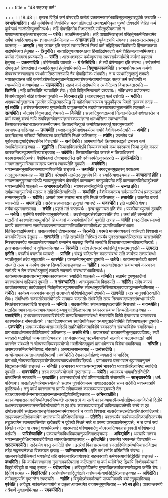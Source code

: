 +++
title = "48 सहजङ् कर्म"

+++
।।18.48।। इतश्च विहितं कर्म दोषवदपि कर्तव्यं
प्रकारान्तरासंभवादित्युक्तानुवादपूर्वकं कथयति -- **स्वभावेत्यादिना।**
नहि कृमिर्विषजो विषनिमित्तं मरणं प्रतिपद्यते तथायऽमधिकृतः पुरुषो दोषवदपि
विहितं कर्म कुर्वन्पापं नाप्नोतीत्युक्तमित्यर्थः। तर्हि दोषरहितमेव
भिक्षाटनादि सर्वैरनुष्ठीयतामतो न पापप्राप्त्याशङ्केत्याशङ्क्याह --
**परेति।** उक्तमित्यनुवर्तते। तर्हि पापप्राप्तिशङ्कां
परिहर्तुमकर्मनिष्ठत्वमेव सर्वेषां स्यादित्याशङ्क्य
ज्ञानाभावान्नैवमित्याह -- **अनात्मज्ञ इति।** पूर्ववदत्रापि संबन्धः।
प्रकारान्तरासंभवकृतं फलमाह -- **अतइति।** सह जायत इति सहजं स्वभावनियतं
नित्यं कर्म तद्विहितत्वान्निर्दोषमपि हिंसात्मकतया सदोषमित्यत्र हेतुमाह
-- **त्रिगुणेति।** सत्त्वादिगुणत्रयारब्धतया हिंसादिदोषवदपि कर्म
विहितमत्याज्यमित्यर्थः। कर्मणां दोषवत्त्वं प्रपञ्चयति -- **सर्वेति।**
आरम्भशब्दस्य कर्मव्युत्पत्त्या स्वपरसर्वकर्मार्थत्वे कर्मणां प्रकृतत्वं
हेतुमाह -- **प्रकरणादिति।** दोषेणेत्यादि व्याचष्टे -- **ये केचिदिति।**
ते सर्वे दोषेणावृता इति संबन्धः। सर्वकर्मणां दोषावृतत्वे हिशब्दोपात्तं
यस्मादित्युक्तं हेतुमेवाभिनयति -- **त्रिगुणात्मकत्वमिति।** स्वभावनियतस्य
कर्मणो दोषवत्त्वात्तत्त्यागद्वारा परधर्ममातिष्ठमानस्यापि नैव
दोषाद्विमोकः संभवति। न च परधर्मोऽनुष्ठातुं शक्यते भयावहत्वान्नच तर्हि
कर्मणोऽशेषतोऽननुष्ठानमेवाज्ञस्याशेषकर्मत्यागायोगादतः सहजं कर्म सदोषमपि न
त्याज्यमिति वाक्यार्थमाह -- **सहजस्येति।** सहजं कर्म सदोषमपि न
त्यजेदित्यत्र विचारमवतारयति -- **किमिति।** नहि कश्चिदिति न्यायादिति
शेषः। दोषो विहितनित्यत्यागे प्रत्यवायः। संदिग्धस्य प्रयोजनस्य
विचार्यत्वादुक्ते संदेहे प्रयोजनं पृच्छति -- **किञ्चात इति।**
तत्राद्यमनूद्य फलं दर्शयति -- **यदीति।** अशक्यार्थानुष्ठानस्य गुणत्वेन
प्रसिद्धत्वात्प्रसिद्धं हि महोदधिमगस्त्यस्य चुलुकीकृत्य पिबतो गुणवत्त्वं
तदाह -- **एवं तर्हीति।** अशेषकर्मत्यागस्य गुणवत्त्वेऽपि प्रागुक्तन्यायेन
तदयोगात्तस्याशक्यानुष्ठानतेति शङ्कते -- **सत्यमिति।** चोद्यमेव
विवृण्वन्नाद्यं,विभजते -- **किमिति।** सत्त्वादिगुणवदात्मनो
नित्यप्रचलितत्वेनाशेषतस्तेन न कर्म त्यक्तुं शक्यं नापि
रूपविज्ञानवेदनासंज्ञासंस्कारसंज्ञानां क्षणध्वंसिनां स्कन्धानामिव
क्रियाकारकभेदाभावात्कारकस्यैवात्मनः क्रियात्वमित्युक्ते
कर्माशेषतस्त्यक्तुं शक्यमुभयत्रापि स्वभावभङ्गादित्याह -- **उभयथेति।**
पक्षद्वयानुरोधेनाशेषकर्मत्यागायोगे वैशेषिकश्चोदयति -- **अथेति।**
कदाचिदात्मा सक्रियो निष्क्रियश्च कदाचिदिति स्थिते फलितमाह --
**तत्रेति।** उक्तमेव पक्षं पूर्वोक्तपक्षद्वयाद्विशेषदर्शनेन विशदयति --
**अयं त्विति।** आगमापायित्वे क्रियायास्तद्वतो द्रव्यस्य कथं
स्थायितेत्याशङ्क्याह -- **शुद्धमिति।** क्रियाशक्तिमत्त्वेऽपि
क्रियावत्त्वाभावे कथं कारकत्वं क्रियां कुर्वत् कारणं
कारकमित्यभ्युपगमादित्याशङ्क्याह -- **तदेवेति।** क्रियाशक्तिमदेव कारकं न
क्रियाधिकरणं परस्पराश्रयादित्यर्थः। वैशेषिकपक्षे दोषाभावादस्ति सर्वैः
स्वीकार्यतेत्युपसंहरति -- **इत्यस्मिन्निति।** भगवन्मतानुसारित्वाभावादस्य
पक्षस्य त्याज्यतेति दूषयति -- **अयमेवेति।**
भगवन्मताननुसारित्वमस्याप्रामाणिकमिति शङ्कते -- **कथमिति।**
भगवद्वचनमुदाहरन् परपक्षस्य तदनुगुणत्वाभावमाह -- **यत इति।** परेषामपि
मतमेतदनुगुणमेव किं न स्यादित्याशङ्क्याह -- **काणादानां हीति।**
भगवन्मतानुगुणत्वाभावेऽपि न्यायानुगुणत्वेन दोषरहितं काणादानां
मतमुपादेयमेव तर्हि काणादमतविरोधादुपेक्ष्यते भगवन्मतमिति शङ्कते --
**अभागवतत्वेऽपीति।** न्यायवत्त्वमसिद्धमिति दूषयति -- **उच्यत इति।**
सर्वप्रमाणानुसारिणो मतस्य न तद्विरोधितेत्याक्षिपति -- **कथमिति।**
वैशेषिकमतस्य सर्वप्रमाणविरोधं प्रकटयन्नादौ तन्मतमनुवदति -- **यदीति।**
असतो जन्म सतश्च नाश इति स्थिते फलितमाह -- **तथाचेति।** उक्तमेव वाक्यं
व्याकरोति -- **अभाव इति।** सदेवासत्त्वमापद्यत इत्युक्तं व्याचष्टे --
**भावश्चेति।** इति मतमिति शेषः। तत्रैवाभ्युपगमान्तरमाह -- **तत्रेति।**
प्रकृतं मतं सप्तम्यर्थः। इत्यभ्युपगम्यत इति शेषः। परकीयमभ्युपगमं दूषयति
-- **नचेति।** एवमिति परपरिभाषानुसारेणेत्यर्थः।
अदर्शनादुत्पत्तेरपेक्षायाश्चेति शेषः। कथं तर्हि त्वन्मतेऽपि घटादीनां
कारणापेक्षाणामुत्पत्तिर्न हि भावानां कारणापेक्षोत्पत्तिर्वा युक्तेति
तत्राह -- **भावेति।** घटादीनामस्मत्पक्षे प्रागपि कारणात्मना
सतामेवाव्यक्तनामरूपाणामभिव्यक्तिसामग्रीमपेक्ष्य पृथगभिव्यक्तिसंभवान्न
किंचिदनवद्यमित्यर्थः। असत्कार्यवादे दोषान्तरमाह -- **किञ्चेति।** परमते
मानमेयव्यवहारे क्वचिदपि विश्वासो न कस्यचिदित्यत्र हेतुमाह --
**सत्सदेवेति।** नहि सत्तथैवेति निश्चितं तस्यैव
पुनरसत्त्वप्राप्तेरिष्टत्वान्न चासत्तथैवेति निश्चयस्तस्यैव
सत्त्वप्राप्तेरुपगमादतो यन्मानेन सदसद्वा निर्णीतं तत्तथेति
विश्वासाभावान्मानवैफल्यमित्यर्थः। इतश्चासत्कार्यवादो न युक्तिमानित्याह
-- **किञ्चेति।** तदेव हेत्वन्तरं स्फोरयितुं परमतमनुवदति -- **उत्पद्यत**
**इतीति।** परकीयं वचनमेव व्याचष्टे -- **प्रागिति।** संबद्धं सदित्यनेन
कारणसंबन्धे सति कार्यस्य सत्तासंबन्धो भवतीत्युक्तं तदेव स्फुटयति --
**कारणेति।** परमतमेवमनुभाष्य दूषयति -- **तत्रेति।** कार्यस्यासतोऽपि
कारणं संभवति तस्य च कार्येण संबन्धः सिध्यतीत्याशङ्क्याह -- **नहीति।**
असत्त्वादेवासतः संबन्धाभावे कारणस्य सतोऽपि न तेन संबन्धोऽनुमातुं शक्यते
सदसतोः संबन्धासंभवादित्यर्थः।
कार्यस्यात्यन्तासत्त्वानभ्युपगमात्कारणसंबन्धः स्यादिति शङ्कते --
**नन्विति।** सतामेव द्व्यणुकादीनां कारणसंबन्धं शङ्कितं दूषयति -- **न
संबन्धादिति।** अनभ्युपगममेव विशदयति -- **नहीति।** सदेव कारणं
कार्याकारमापद्य कार्यव्यवहारं निर्वहतीत्यभ्युपगमान्नास्ति
संबन्धानुपपत्तिरित्याशङ्क्यापराद्धान्तान्मैवमित्याह -- **नचेति।**
कार्यस्य कारणसंबन्धात्पूर्वं सत्त्वाभावे परिशेषसिद्धमर्थं दर्शयति --
**ततश्चेति।** तत्र चानुपपत्तिरुक्तेति शेषः। संबन्धिनोः
सदसतोरेवासंयोगेऽपि समवायः सदसतोः संभवेदिति तस्य
नित्यत्वादन्यतरसंबन्धाभावेऽपि स्थितेरावश्यकत्वादिति शङ्कते --
**नन्विति।** सदसतोर्मिथः संबन्धस्यादृष्टत्वान्नेति निराचष्टे -- **न
वन्ध्येति।**
घटादिप्रागभावस्यात्यन्ताभावत्वाभावाद्वन्ध्यापुत्रादिविलक्षणतया
स्वकारणसंबन्धः सिध्यतीत्याशङ्क्याह -- **घटादेरिति।**
उभयत्राभावस्वभावाविशेषेऽपि कस्यचित्कारणसंबन्धो नेतरस्येति विशेषे
हेत्वभावान्न प्रागभावस्य कारणसंबन्धः संभवतीत्यर्थः। घटादिप्रागभावस्य
सप्रतियोगिकत्वं वन्ध्यापुत्रादेर्नैवमिति विशेषमाशङ्क्य दूषयति --
**एकस्येति।** प्रागभावस्यैवप्रध्वंसाभावादेरपि सप्रतियोगिकत्वाविशेषे
स्वकारणेन संबन्धाविशेषः स्यादित्यर्थः।
प्रागभावप्रध्वंसाभावयोर्विशेषाभावे फलितमाह -- **असति चेति।** कपालशब्दो
घटकारणीभूतमृदवयवविषयः; सर्वो व्यवहारो घटाश्रितो जन्मनाशादिव्यवहारः।
प्रध्वंसाभावस्तु घटस्यैवाभावत्वे सत्यपि न घटत्वमापद्यते नापि कारणेन
संबध्यते न चोत्पत्त्यादिव्यवहारयोग्यो भवतीत्येतदयुक्तं प्रागभावेनास्य
विशेषाभावादित्याह -- **नत्विति।** असमञ्जसमित्यनेनेतिशब्दः संबध्यते।
असमञ्जसान्तरमाह -- **प्रध्वंसादीति।**
अन्योन्याभावात्यन्ताभावावादिपदार्थौ। क्वचिदिति देशकालयोर्ग्रहणं;
व्यवहारो जन्मादिरेव;
प्रागभावो,नोत्पत्त्यादिव्यवहारयोग्योऽभावत्वात्प्रध्वंसादिवदित्यर्थः।
प्रागभावस्य घटाभावानभ्युपगमादनुमानं सिद्धसाधनमिति शङ्कते -- **नन्विति।**
अभावस्य भावापत्त्यनभ्युपगमे भावस्यैव भावापत्तिरित्यनिष्टं स्यादिति
दूषयति -- **भावस्यैवेति।** तस्य तदापत्तेरयोग्यत्वे दृष्टान्तमाह --
**यथेति।** अभावस्य भावापत्तिरनिष्टेति दार्ष्टान्तिकं स्पष्टयति --
**एतदपीति।** आरम्भवादोक्तं दोषं परिणामवादेऽपि संचारयति --
**साङ्ख्यस्येति।** धर्मः परिणामः। असतोऽपूर्वपरिणामस्योत्पत्तेः सतश्च
पूर्वपरिणामस्य नाशादसदसदेव सच्च सदेवेति व्यवस्थात्रापि दुर्घटेत्यर्थः।
ननु कार्यं कारणात्मना प्रागपि सदेवाव्यक्तं कारकव्यापाराद्व्यज्यते तेन
व्यक्त्यव्यक्त्योर्जन्मनाशव्यवहारान्मतान्तराद्विशेषसिद्धिस्तत्राह --
**अभिव्यक्तीति।** कारकव्यापारात्प्रागनभिव्यक्तिवदभिव्यक्तेः
सत्त्वमसत्त्वं वा सत्त्वे कारकव्यापारवैयर्थ्यात्तद्विषयप्रमाणविरोधो
द्वितीये पक्षान्तरवदत्यन्तासतस्तन्निर्वर्त्यत्वायोगे स एव दोषः
कारकव्यापारादूर्ध्वं व्यक्तिवदव्यक्तेरपि सत्त्वे स एव दोषोऽसत्त्वेपि
सतोऽसत्त्वानङ्गीकारान्मानमेयव्यवहारे न क्वापि विश्वासः
सत्सदेवासदसदेवेत्यनिर्धारणादित्यर्थः। साङ्ख्यपक्षप्रतिक्षेपन्यायेन
पक्षान्तरमपि प्रतिक्षिप्तमित्याह -- **एतेनेति।** कारणस्यैव
कार्यरूपापत्तिरुत्पत्तिस्तस्यैव तद्रूपत्यागेन स्वरूपापत्तिर्नाश
इत्येतदपि न पूर्वरूपे स्थिते नष्टे च परस्य पररूपापत्तेरनुपपत्तेः; न च
प्राप्तं रूपं स्थितेन नष्टेन वा त्यक्तुं शक्यमित्यर्थः। आरम्भवादे
परिणामवादेषु चोत्पत्त्यादिव्यवहारानुपपत्तौ परिशेषायातं दर्शयति --
**पारिशैष्यादिति।** एकस्यानेकविधविकल्पानुपपत्तिमाशङ्क्याह --
**अविद्ययेति।** अस्यापि मतस्य भगवन्मतानुरोधित्वाभावादविशिष्टा
त्याज्यतेत्याशङ्क्याह -- **इतीदमिति।** उक्तमेव भगवन्मतं विशदयति --
**सत्प्रत्ययस्येति।** सदेकमेव वस्तु स्यादिति शेषः। इतरेषां
विकारप्रत्ययानां रजतादिधीवदर्थव्यभिचारादविद्यया तदेव सद्वस्त्वनेकधा
विकल्प्यत इत्याह -- **व्यभिचाराच्चेति।** इति मतं श्लोके दर्शितमिति
संबन्धः। आत्मनश्चेदविक्रियत्वं भगवतेष्टं तर्हि सर्वकर्मपरित्यागोपपत्तेः
सहजस्यापि कर्मणस्त्यागसिद्धिरिति शङ्कते -- **कथमिति।** किं
कार्यकारणात्मनां गुणानामकल्पितानां कल्पितानां वा कर्म धर्मत्वेनेष्टं
द्विधापि निःशेषकर्मत्यागो विदुषोऽविदुषो वा नाद्य इत्याह --
**यदीत्यादिना।** अविद्यारोपितमेव गुणशब्दितकार्यकारणारोपद्वारा कर्मेति
शेषः। द्वितीयं प्रत्याह -- **विद्वांस्त्विति।** आरोपशेषवशाद्विदुषोऽपि
नाशेषकर्मत्यागसिद्धिरित्याशङ्क्याह -- **अविद्येति।** तामेवानुपपत्तिं
दृष्टान्तेन स्पष्टयति -- **नहीति।** विदुषोऽशेषकर्मत्यागे पाञ्चमिकमपि
वचोऽनुकूलमित्याह -- **एवंचेति।** अविदुषः सर्वकर्मत्यागायोगे च
प्रकृताध्यायस्थमेव वाक्यमनुगुणमित्याह -- **स्वे स्व इति।** वाक्यान्तरमपि
तत्रैवार्थे युक्तार्थमित्याह -- **स्वकर्मणेति।**
